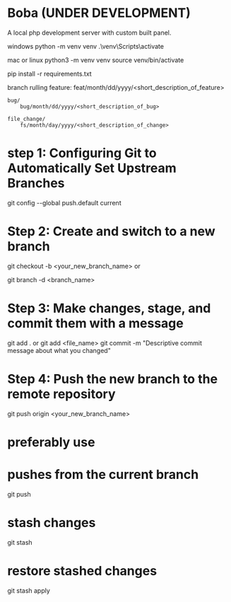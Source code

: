 # Boba (UNDER DEVELOPMENT)

A local php development server with custom built panel. 

<!-- dev -->
windows
python -m venv venv
.\venv\Scripts\activate

mac or linux
python3 -m venv venv
source venv/bin/activate

pip install -r requirements.txt

branch rulling
    <!-- short description must be separated by _  and remove the < >-->
    feature:
        feat/month/dd/yyyy/<short_description_of_feature>

    bug/
        bug/month/dd/yyyy/<short_description_of_bug>

    file_change/
        fs/month/day/yyyy/<short_description_of_change>


<!-- using git -->
# step 1: Configuring Git to Automatically Set Upstream Branches
git config --global push.default current
<!-- git branch --set-upstream-to origin/main -->

# Step 2: Create and switch to a new branch
git checkout -b <your_new_branch_name>
or
<!-- delete <branch_name> -->
git branch -d <branch_name>

# Step 3: Make changes, stage, and commit them with a message
git add . or git add <file_name>
git commit -m "Descriptive commit message about what you changed"

# Step 4: Push the new branch to the remote repository
git push origin <your_new_branch_name>

# preferably use
# pushes from the current branch
git push

# stash changes
git stash

# restore stashed changes
git stash apply
